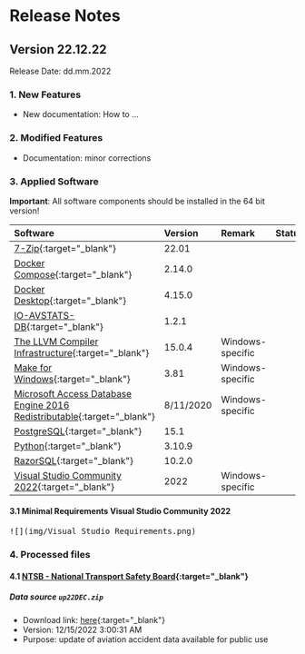# Release Notes

## Version 22.12.22 

Release Date: dd.mm.2022

### 1. New Features

- New documentation: How to ...

### 2. Modified Features

- Documentation: minor corrections 

### 3. Applied Software

**Important**: All software components should be installed in the 64 bit version!

| Software                                                                                                                                                                  | Version   | Remark           | Status |
|:--------------------------------------------------------------------------------------------------------------------------------------------------------------------------|:----------|:-----------------|--------|
| [7-Zip](https://www.7-zip.org){:target="_blank"}                                                                                                                          | 22.01     |                  |        |
| [Docker Compose](https://docs.docker.com/compose/release-notes/){:target="_blank"}                                                                                        | 2.14.0    |                  |        |
| [Docker Desktop](https://www.docker.com/products/docker-desktop/){:target="_blank"}                                                                                       | 4.15.0    |                  |        |
| [IO-AVSTATS-DB](https://github.com/io-aero/io-avstats-db){:target="_blank"}                                                                                               | 1.2.1     |                  |        |
| [The LLVM Compiler Infrastructure](https://llvm.org){:target="_blank"}                                                                                                    | 15.0.4    | Windows-specific |        |
| [Make for Windows](http://gnuwin32.sourceforge.net/packages/make.htm){:target="_blank"}                                                                                   | 3.81      | Windows-specific |        |
| [Microsoft Access Database Engine 2016 Redistributable](https://www.microsoft.com/en-us/download/details.aspx?id=54920){:target="_blank"}                                 | 8/11/2020 | Windows-specific |        |
| [PostgreSQL](https://www.postgresql.org){:target="_blank"}                                                                                                                | 15.1      |                  |        |
| [Python](https://www.python.org){:target="_blank"}                                                                                                                        | 3.10.9    |                  |        |
| [RazorSQL](https://razorsql.com/index.html?adid=jq15&gclid=CjwKCAjwtp2bBhAGEiwAOZZTuNpdSvtB0l2gVp3Pc9ON8lOz4wRlVJxKPndX2tOatTlrTijCLVC6BRoCSqUQAvD_BwE){:target="_blank"} | 10.2.0    |                  |        |
| [Visual Studio Community 2022](https://visualstudio.microsoft.com/vs){:target="_blank"}                                                                                   | 2022      | Windows-specific |        |  

#### 3.1 Minimal Requirements Visual Studio Community 2022

<kbd>![](img/Visual Studio Requirements.png)</kbd>

### 4. Processed files

#### 4.1 [NTSB - National Transport Safety Board](https://www.ntsb.gov/Pages/home.aspx){:target="_blank"}

##### Data source `up22DEC.zip`

- Download link: [here](https://data.ntsb.gov/avdata/FileDirectory/DownloadFile?fileID=C%3A%5Cavdata%5Cup22DEC.zip){:target="_blank"}
- Version: 12/15/2022 3:00:31 AM
- Purpose: update of aviation accident data available for public use
